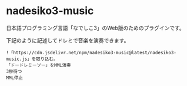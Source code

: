 # nadesiko3-music

日本語プログラミング言語「なでしこ3」のWeb版のためのプラグインです。

下記のように記述してドレミで音楽を演奏できます。

```
!「https://cdn.jsdelivr.net/npm/nadesiko3-music@latest/nadesiko3-music.js」を取り込む。
「ドードレミーソー」をMML演奏
3秒待つ
MML停止
```

